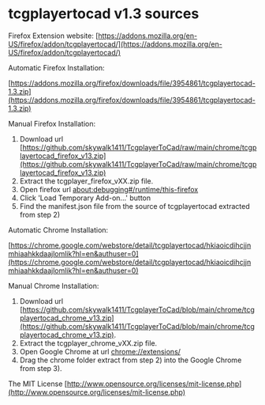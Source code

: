 # tcgplayertocad v1.3 sources

Firefox Extension website:
[https://addons.mozilla.org/en-US/firefox/addon/tcgplayertocad/](https://addons.mozilla.org/en-US/firefox/addon/tcgplayertocad/)

Automatic Firefox Installation:

[https://addons.mozilla.org/firefox/downloads/file/3954861/tcgplayertocad-1.3.zip](https://addons.mozilla.org/firefox/downloads/file/3954861/tcgplayertocad-1.3.zip)

Manual Firefox Installation:

1) Download url [https://github.com/skywalk1411/TcgplayerToCad/raw/main/chrome/tcgplayertocad_firefox_v13.zip](https://github.com/skywalk1411/TcgplayerToCad/raw/main/chrome/tcgplayertocad_firefox_v13.zip)
2) Extract the tcgplayer_firefox_vXX.zip file.
3) Open firefox url [about:debugging#/runtime/this-firefox](about:debugging#/runtime/this-firefox)
4) Click 'Load Temporary Add-on...' button
5) Find the manifest.json file from the source of tcgplayertocad extracted from step 2)

Automatic Chrome Installation:

[https://chrome.google.com/webstore/detail/tcgplayertocad/hkiaoicdihcjjnmhiaahkkdaajlomlik?hl=en&authuser=0](https://chrome.google.com/webstore/detail/tcgplayertocad/hkiaoicdihcjjnmhiaahkkdaajlomlik?hl=en&authuser=0)

Manual Chrome Installation:
1) Download url [https://github.com/skywalk1411/TcgplayerToCad/blob/main/chrome/tcgplayertocad_chrome_v13.zip](https://github.com/skywalk1411/TcgplayerToCad/blob/main/chrome/tcgplayertocad_chrome_v13.zip).
2) Extract the tcgplayer_chrome_vXX.zip file.
3) Open Google Chrome at url [chrome://extensions/](chrome://extensions/)
4) Drag the chrome folder extract from step 2) into the Google Chrome from step 3).

The MIT License [http://www.opensource.org/licenses/mit-license.php](http://www.opensource.org/licenses/mit-license.php)
